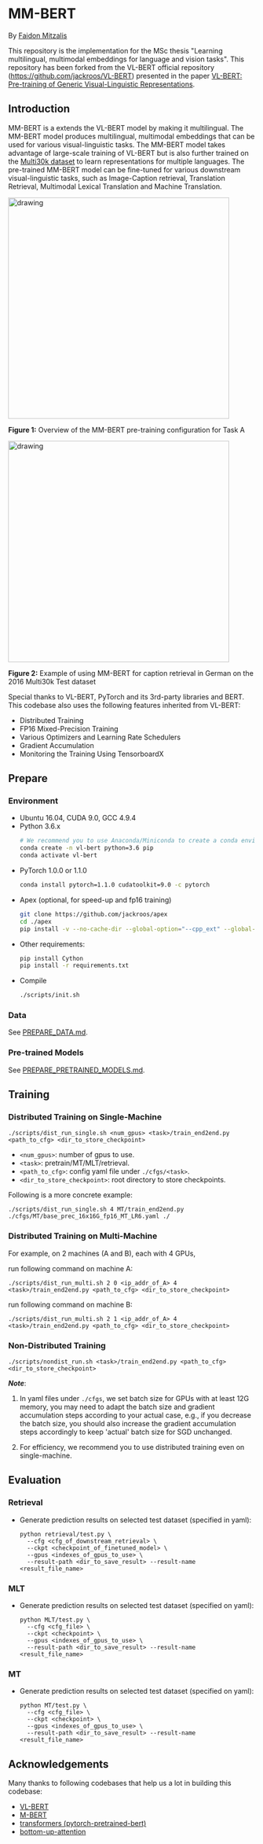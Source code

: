 # MM-BERT

By 
[Faidon Mitzalis](https://github.com/phaedonmit/)

This repository is the implementation for the MSc thesis "Learning multilingual, multimodal embeddings for language and vision tasks". This repository has been forked from the VL-BERT official repository (https://github.com/jackroos/VL-BERT) presented in the paper 
[VL-BERT: Pre-training of Generic Visual-Linguistic Representations](https://arxiv.org/abs/1908.08530).



## Introduction

MM-BERT is a extends the VL-BERT model by making it multilingual. The MM-BERT model produces multilingual, multimodal embeddings
that can be used for various visual-linguistic tasks. 
The MM-BERT model takes advantage of large-scale training of VL-BERT but is also further trained on the [Multi30k dataset](https://github.com/multi30k/dataset)
to learn representations for multiple languages. The pre-trained MM-BERT model can be fine-tuned for various downstream visual-linguistic tasks, 
such as Image-Caption retrieval, Translation Retrieval, Multimodal Lexical Translation and Machine Translation.

<img src="./figs/taskA_composite.png" alt="drawing" width="450"/>

**Figure 1:** Overview of the MM-BERT pre-training configuration for Task A

<img src="./figs/retrieval_examples_caption_3_de.png" alt="drawing" width="450"/>

**Figure 2:** Example of using MM-BERT for caption retrieval in German on the 2016 Multi30k Test dataset

Special thanks to VL-BERT, PyTorch and its 3rd-party libraries and BERT. This codebase also uses the following features inherited from VL-BERT:
* Distributed Training
* FP16 Mixed-Precision Training
* Various Optimizers and Learning Rate Schedulers
* Gradient Accumulation
* Monitoring the Training Using TensorboardX

## Prepare

### Environment
* Ubuntu 16.04, CUDA 9.0, GCC 4.9.4
* Python 3.6.x
    ```bash
    # We recommend you to use Anaconda/Miniconda to create a conda environment
    conda create -n vl-bert python=3.6 pip
    conda activate vl-bert
    ```
* PyTorch 1.0.0 or 1.1.0
    ```bash
    conda install pytorch=1.1.0 cudatoolkit=9.0 -c pytorch
    ```
* Apex (optional, for speed-up and fp16 training)
    ```bash
    git clone https://github.com/jackroos/apex
    cd ./apex
    pip install -v --no-cache-dir --global-option="--cpp_ext" --global-option="--cuda_ext" ./  
    ```
* Other requirements:
    ```bash
    pip install Cython
    pip install -r requirements.txt
    ```
* Compile
    ```bash
    ./scripts/init.sh
    ```

### Data

See [PREPARE_DATA.md](data/PREPARE_DATA.md).

### Pre-trained Models

See [PREPARE_PRETRAINED_MODELS.md](model/pretrained_model/PREPARE_PRETRAINED_MODELS.md).



## Training

### Distributed Training on Single-Machine

```
./scripts/dist_run_single.sh <num_gpus> <task>/train_end2end.py <path_to_cfg> <dir_to_store_checkpoint>
```
* ```<num_gpus>```: number of gpus to use.
* ```<task>```: pretrain/MT/MLT/retrieval.
* ```<path_to_cfg>```: config yaml file under ```./cfgs/<task>```.
* ```<dir_to_store_checkpoint>```: root directory to store checkpoints.


Following is a more concrete example:
```
./scripts/dist_run_single.sh 4 MT/train_end2end.py ./cfgs/MT/base_prec_16x16G_fp16_MT_LR6.yaml ./
```

### Distributed Training on Multi-Machine

For example, on 2 machines (A and B), each with 4 GPUs, 

run following command on machine A:
```
./scripts/dist_run_multi.sh 2 0 <ip_addr_of_A> 4 <task>/train_end2end.py <path_to_cfg> <dir_to_store_checkpoint>
```

run following command on machine B:
```
./scripts/dist_run_multi.sh 2 1 <ip_addr_of_A> 4 <task>/train_end2end.py <path_to_cfg> <dir_to_store_checkpoint>
```


### Non-Distributed Training
```
./scripts/nondist_run.sh <task>/train_end2end.py <path_to_cfg> <dir_to_store_checkpoint>
```

***Note***:

1. In yaml files under ```./cfgs```, we set batch size for GPUs with at least 12G memory, you may need to adapt the batch size and 
gradient accumulation steps according to your actual case, e.g., if you decrease the batch size, you should also 
increase the gradient accumulation steps accordingly to keep 'actual' batch size for SGD unchanged.

2. For efficiency, we recommend you to use distributed training even on single-machine.

## Evaluation

### Retrieval

* Generate prediction results on selected test dataset (specified in yaml):
  ```
  python retrieval/test.py \
    --cfg <cfg_of_downstream_retrieval> \
    --ckpt <checkpoint_of_finetuned_model> \
    --gpus <indexes_of_gpus_to_use> \
    --result-path <dir_to_save_result> --result-name <result_file_name>
  ```

### MLT
* Generate prediction results on selected test dataset (specified on yaml):
  ```
  python MLT/test.py \
    --cfg <cfg_file> \
    --ckpt <checkpoint> \
    --gpus <indexes_of_gpus_to_use> \
    --result-path <dir_to_save_result> --result-name <result_file_name>
  ```

### MT
* Generate prediction results on selected test dataset (specified on yaml):
  ```
  python MT/test.py \
    --cfg <cfg_file> \
    --ckpt <checkpoint> \
    --gpus <indexes_of_gpus_to_use> \
    --result-path <dir_to_save_result> --result-name <result_file_name>
  ```


## Acknowledgements

Many thanks to following codebases that help us a lot in building this codebase:
* [VL-BERT](https://github.com/jackroos/VL-BERT)
* [M-BERT](https://github.com/google-research/bert/blob/master/multilingual.md)
* [transformers (pytorch-pretrained-bert)](https://github.com/huggingface/transformers) 
* [bottom-up-attention](https://github.com/peteanderson80/bottom-up-attention)

